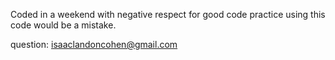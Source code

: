 Coded in a weekend with negative respect for good code practice
using this code would be a mistake.

question: isaaclandoncohen@gmail.com
